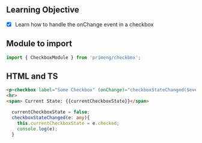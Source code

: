 ## Learning Objective
- [x] Learn how to handle the onChange event in a checkbox

## Module to import

```ts
import { CheckboxModule } from 'primeng/checkbox';
```

## HTML and TS 
```html
<p-checkbox label="Some Checkbox" (onChange)="checkboxStateChanged($event)"></p-checkbox>
<hr>
<span> Current State: {{currentCheckboxState}}</span>
```

```ts
  currentCheckboxState = false;
  checkboxStateChanged(e: any){
    this.currentCheckboxState = e.checked;
    console.log(e);
  }
```

